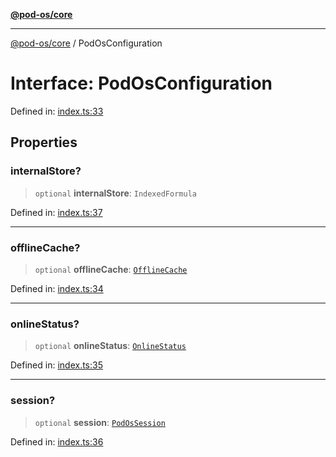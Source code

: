 [**@pod-os/core**](../README.md)

***

[@pod-os/core](../globals.md) / PodOsConfiguration

# Interface: PodOsConfiguration

Defined in: [index.ts:33](https://github.com/pod-os/PodOS/blob/90fd10a51a0e6c116e360caca550a03a7f7126ea/core/src/index.ts#L33)

## Properties

### internalStore?

> `optional` **internalStore**: `IndexedFormula`

Defined in: [index.ts:37](https://github.com/pod-os/PodOS/blob/90fd10a51a0e6c116e360caca550a03a7f7126ea/core/src/index.ts#L37)

***

### offlineCache?

> `optional` **offlineCache**: [`OfflineCache`](OfflineCache.md)

Defined in: [index.ts:34](https://github.com/pod-os/PodOS/blob/90fd10a51a0e6c116e360caca550a03a7f7126ea/core/src/index.ts#L34)

***

### onlineStatus?

> `optional` **onlineStatus**: [`OnlineStatus`](OnlineStatus.md)

Defined in: [index.ts:35](https://github.com/pod-os/PodOS/blob/90fd10a51a0e6c116e360caca550a03a7f7126ea/core/src/index.ts#L35)

***

### session?

> `optional` **session**: [`PodOsSession`](PodOsSession.md)

Defined in: [index.ts:36](https://github.com/pod-os/PodOS/blob/90fd10a51a0e6c116e360caca550a03a7f7126ea/core/src/index.ts#L36)
